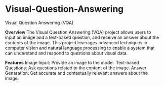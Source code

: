 # Visual-Question-Answering
Visual Question Answering (VQA)

**Overview**
The Visual Question Answering (VQA) project allows users to input an image and a text-based question, and receive an answer about the contents of the image. This project leverages advanced techniques in computer vision and natural language processing to enable a system that can understand and respond to questions about visual data.

**Features**
Image Input: Provide an image to the model.
Text-based Questions: Ask questions related to the content of the image.
Answer Generation: Get accurate and contextually relevant answers about the image.


